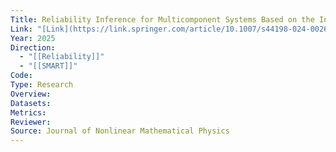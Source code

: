 ```yaml
---
Title: Reliability Inference for Multicomponent Systems Based on the Inverted Exponentiated Pareto Distribution and Progressive First Failure Censoring
Link: "[Link](https://link.springer.com/article/10.1007/s44198-024-00262-5)"
Year: 2025
Direction:
  - "[[Reliability]]"
  - "[[SMART]]"
Code: 
Type: Research
Overview: 
Datasets: 
Metrics: 
Reviewer: 
Source: Journal of Nonlinear Mathematical Physics
---
```


